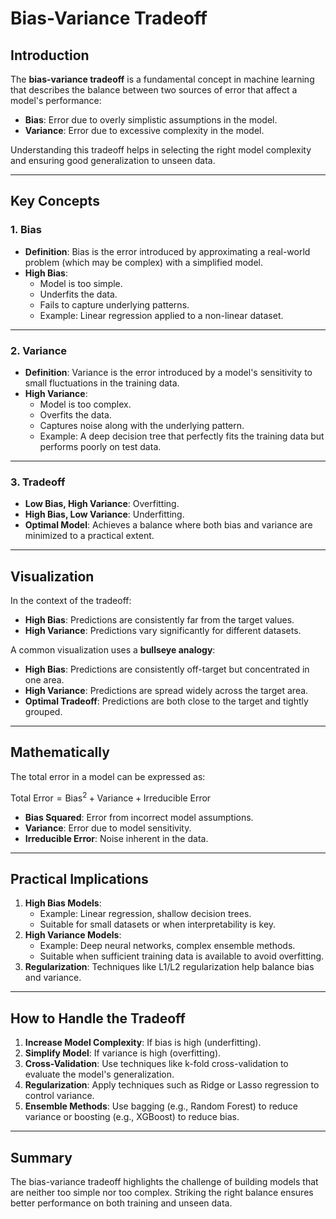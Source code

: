# Bias-Variance Tradeoff

## Introduction
The **bias-variance tradeoff** is a fundamental concept in machine learning that describes the balance between two sources of error that affect a model's performance:

- **Bias**: Error due to overly simplistic assumptions in the model.
- **Variance**: Error due to excessive complexity in the model.

Understanding this tradeoff helps in selecting the right model complexity and ensuring good generalization to unseen data.

---

## Key Concepts

### 1. **Bias**
- **Definition**: Bias is the error introduced by approximating a real-world problem (which may be complex) with a simplified model.
- **High Bias**:
  - Model is too simple.
  - Underfits the data.
  - Fails to capture underlying patterns.
  - Example: Linear regression applied to a non-linear dataset.

---

### 2. **Variance**
- **Definition**: Variance is the error introduced by a model's sensitivity to small fluctuations in the training data.
- **High Variance**:
  - Model is too complex.
  - Overfits the data.
  - Captures noise along with the underlying pattern.
  - Example: A deep decision tree that perfectly fits the training data but performs poorly on test data.

---

### 3. **Tradeoff**
- **Low Bias, High Variance**: Overfitting.
- **High Bias, Low Variance**: Underfitting.
- **Optimal Model**: Achieves a balance where both bias and variance are minimized to a practical extent.

---

## Visualization
In the context of the tradeoff:

- **High Bias**: Predictions are consistently far from the target values.
- **High Variance**: Predictions vary significantly for different datasets.

A common visualization uses a **bullseye analogy**:

- **High Bias**: Predictions are consistently off-target but concentrated in one area.
- **High Variance**: Predictions are spread widely across the target area.
- **Optimal Tradeoff**: Predictions are both close to the target and tightly grouped.

---

## Mathematically
The total error in a model can be expressed as:

$\text{Total Error} = \text{Bias}^2 + \text{Variance} + \text{Irreducible Error}$

- **Bias Squared**: Error from incorrect model assumptions.
- **Variance**: Error due to model sensitivity.
- **Irreducible Error**: Noise inherent in the data.

---

## Practical Implications
1. **High Bias Models**:
   - Example: Linear regression, shallow decision trees.
   - Suitable for small datasets or when interpretability is key.
2. **High Variance Models**:
   - Example: Deep neural networks, complex ensemble methods.
   - Suitable when sufficient training data is available to avoid overfitting.
3. **Regularization**: Techniques like L1/L2 regularization help balance bias and variance.

---

## How to Handle the Tradeoff
1. **Increase Model Complexity**: If bias is high (underfitting).
2. **Simplify Model**: If variance is high (overfitting).
3. **Cross-Validation**: Use techniques like k-fold cross-validation to evaluate the model's generalization.
4. **Regularization**: Apply techniques such as Ridge or Lasso regression to control variance.
5. **Ensemble Methods**: Use bagging (e.g., Random Forest) to reduce variance or boosting (e.g., XGBoost) to reduce bias.

---

## Summary
The bias-variance tradeoff highlights the challenge of building models that are neither too simple nor too complex. Striking the right balance ensures better performance on both training and unseen data.

